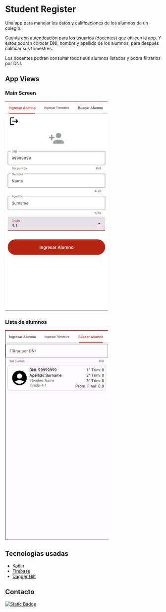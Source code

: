 
# Student Register

Una app para manejar los datos y calificaciones de los alumnos de un colegio.

Cuenta con autenticación para los usuarios (docentes) que utilicen la app. Y estos podran colocar DNI, nombre y apellido de los alumnos, para después calificar sus trimestres.

Los docentes podran consultar todos sus alumnos listados y podra filtrarlos por DNI.



## App Views
### Main Screen
![Main Screen](/imagesview/StudentScreen.png "MainView")

### Lista de alumnos
![List Screen](/imagesview/StudentList.png "List Screen")

## Tecnologías usadas
- [Kotlin](https://kotlinlang.org/)
- [Firebase](https://firebase.google.com/?hl=es)
- [Dagger Hilt](https://dagger.dev/hilt/)

##  Contacto
[![Static Badge](https://img.shields.io/badge/Hern%C3%A1n%20Miranda-2B4FFF?style=for-the-badge&logo=linkedin&logoColor=FFFFFF&labelColor=000000)
](https://www.linkedin.com/in/hern%C3%A1n-miranda/)

